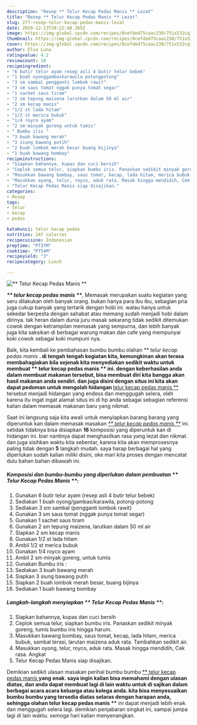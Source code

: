 ```yaml
---
description: "Resep ** Telur Kecap Pedas Manis ** Lezat"
title: "Resep ** Telur Kecap Pedas Manis ** Lezat"
slug: 277-resep-telur-kecap-pedas-manis-lezat
date: 2020-12-23T20:22:48.365Z
image: https://img-global.cpcdn.com/recipes/0cefde475caac230/751x532cq70/telur-kecap-pedas-manis-foto-resep-utama.jpg
thumbnail: https://img-global.cpcdn.com/recipes/0cefde475caac230/751x532cq70/telur-kecap-pedas-manis-foto-resep-utama.jpg
cover: https://img-global.cpcdn.com/recipes/0cefde475caac230/751x532cq70/telur-kecap-pedas-manis-foto-resep-utama.jpg
author: Elva Luna
ratingvalue: 4.2
reviewcount: 10
recipeingredient:
- "6 butir telur ayam resep asli 4 butir telur bebek"
- "1 buah oyonggambaskarawila potongpotong"
- "3 sm sambal pengganti lombok rawit"
- "3 sm saus tomat nggak punya tomat segar"
- "1 sachet saus tiram"
- "2 sm tepung maizena larutkan dalam 50 ml air"
- "2 sm kecap manis"
- "1/2 st lada hitam"
- "1/2 st merica bubuk"
- "1/4 royco ayam"
- "2 sm minyak goreng untuk tumis"
- " Bumbu iris "
- "3 buah bawang merah"
- "3 siung bawang putih"
- "2 buah lombok merah besar buang bijinya"
- "1 buah bawang bombay"
recipeinstructions:
- "Siapkan bahannya, kupas dan cuci bersih"
- "Ceplok semua telur, siapkan bumbu iris. Panaskan sedikit minyak goreng, tumis bumbu iris hingga harum."
- "Masukkan bawang bombay, saus tomat, kecap, lada hitam, merica bubuk, sambal terasi, larutan maizena aduk rata. Tambahkan sedikit air."
- "Masukkan oyong, telur, royco, aduk rata. Masak hingga mendidih, Cek rasa. Angkat"
- "Telur Kecap Pedas Manis siap disajikan."
categories:
- Resep
tags:
- telur
- kecap
- pedas

katakunci: telur kecap pedas 
nutrition: 247 calories
recipecuisine: Indonesian
preptime: "PT37M"
cooktime: "PT54M"
recipeyield: "3"
recipecategory: Lunch

---
```



![** Telur Kecap Pedas Manis **](https://img-global.cpcdn.com/recipes/0cefde475caac230/751x532cq70/telur-kecap-pedas-manis-foto-resep-utama.jpg)

<b><i>** telur kecap pedas manis **</i></b>, Memasak merupakan suatu kegiatan yang seru dilakukan oleh banyak orang. bukan hanya para ibu ibu, sebagian pria juga cukup banyak yang tertarik dengan hobi ini. walau hanya untuk sekedar berpesta dengan sahabat atau memang sudah menjadi hobi dalam dirinya. tak heran dalam dunia juru masak sekarang tidak sedikit ditemukan cowok dengan ketrampilan memasak yang sempurna, dan lebih banyak juga kita saksikan di berbagai warung makan dan cafe yang mempunyai koki cowok sebagai koki mumpuni nya.



Baik, kita kembali ke pembahasan bumbu bumbu olahan <i>** telur kecap pedas manis **</i>. di tengah tengah kegiatan kita, kemungkinan akan terasa membahagiakan bila sejenak kita menyediakan sedikit waktu untuk membuat ** telur kecap pedas manis ** ini. dengan keberhasilan anda dalam membuat makanan tersebut, bisa membuat diri kita bangga akan hasil makanan anda sendiri. dan juga disini dengan situs ini kita akan dapat pedoman untuk mengolah hidangan <u>** telur kecap pedas manis **</u> tersebut menjadi hidangan yang endess dan menggugah selera, oleh karena itu ingat ingat alamat situs ini di hp anda sebagai sebagian referensi kalian dalam memasak makanan baru yang nikmat.


Saat ini langsung saja kita awali untuk menyiapkan barang barang yang diperuntuk kan dalam memasak masakan <u><i>** telur kecap pedas manis **</i></u> ini. setidak tidaknya bisa disiapkan <b>16</b> komposisi yang diperuntuk kan di hidangan ini. biar nantinya dapat menghasilkan rasa yang lezat dan nikmat. dan juga sisihkan waktu kita sebentar, karena kita akan memprosesnya paling tidak dengan <b>5</b> langkah mudah. saya harap berbagai hal yang diperlukan sudah kalian miliki disini, oke mari kita proses dengan mencatat dulu bahan bahan dibawah ini.

<!--inarticleads1-->

##### Komposisi dan bumbu-bumbu yang diperlukan dalam pembuatan ** Telur Kecap Pedas Manis **:

1. Gunakan 6 butir telur ayam (resep asli 4 butir telur bebek)
1. Sediakan 1 buah oyong/gambas/karawila, potong-potong
1. Sediakan 3 sm sambal (pengganti lombok rawit)
1. Gunakan 3 sm saus tomat (nggak punya tomat segar)
1. Gunakan 1 sachet saus tiram
1. Gunakan 2 sm tepung maizena, larutkan dalam 50 ml air
1. Siapkan 2 sm kecap manis
1. Gunakan 1/2 st lada hitam
1. Ambil 1/2 st merica bubuk
1. Gunakan 1/4 royco ayam
1. Ambil 2 sm minyak goreng, untuk tumis
1. Gunakan  Bumbu iris :
1. Sediakan 3 buah bawang merah
1. Siapkan 3 siung bawang putih
1. Siapkan 2 buah lombok merah besar, buang bijinya
1. Sediakan 1 buah bawang bombay




<!--inarticleads2-->

##### Langkah-langkah menyiapkan ** Telur Kecap Pedas Manis **:

1. Siapkan bahannya, kupas dan cuci bersih
1. Ceplok semua telur, siapkan bumbu iris. Panaskan sedikit minyak goreng, tumis bumbu iris hingga harum.
1. Masukkan bawang bombay, saus tomat, kecap, lada hitam, merica bubuk, sambal terasi, larutan maizena aduk rata. Tambahkan sedikit air.
1. Masukkan oyong, telur, royco, aduk rata. Masak hingga mendidih, Cek rasa. Angkat
1. Telur Kecap Pedas Manis siap disajikan.




Demikian sedikit ulasan masakan perihal bumbu bumbu <u>** telur kecap pedas manis **</u> yang enak. saya ingin kalian bisa memahami dengan ulasan diatas, dan anda dapat membuat lagi di lain waktu untuk di sajikan dalam berbagai acara acara keluarga atau kolega anda. kita bisa menyesuaikan bumbu bumbu yang tersedia diatas selaras dengan harapan anda, sehingga olahan <b>** telur kecap pedas manis **</b> ini dapat menjadi lebih enak dan menggugah selera lagi. demikian penjabaran singkat ini, sampai jumpa lagi di lain waktu. semoga hari kalian menyenangkan.

